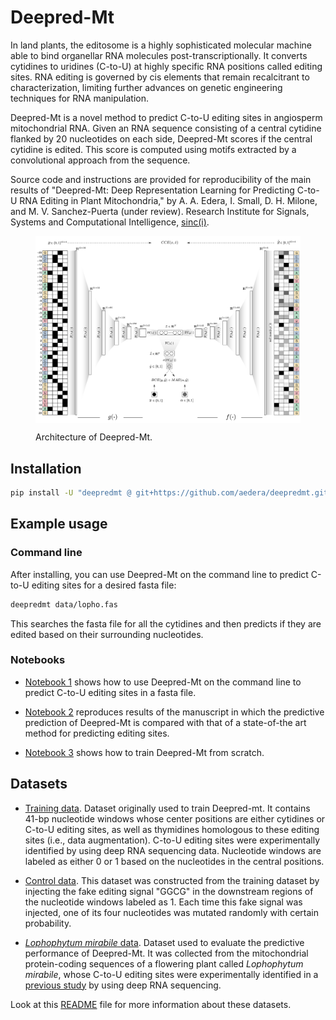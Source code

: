 # Deepred-Mt

In land plants, the editosome is a highly sophisticated molecular machine able
to bind organellar RNA molecules post-transcriptionally. It converts cytidines
to uridines (C-to-U) at highly specific RNA positions called editing
sites. RNA editing is governed by cis elements that remain recalcitrant to
characterization, limiting further advances on genetic engineering techniques
for RNA manipulation.

Deepred-Mt is a novel method to predict C-to-U editing sites in angiosperm
mitochondrial RNA. Given an RNA sequence consisting of a central cytidine
flanked by 20 nucleotides on each side, Deepred-Mt scores if the central
cytidine is edited. This score is computed using motifs extracted by a
convolutional approach from the sequence.

Source code and instructions are provided for reproducibility of the main
results of "Deepred-Mt: Deep Representation Learning for Predicting C-to-U RNA
Editing in Plant Mitochondria," by A. A. Edera, I. Small, D. H. Milone, and
M. V. Sanchez-Puerta (under review). Research Institute for Signals, Systems
and Computational Intelligence, [sinc(i)](https://sinc.unl.edu.ar/).

<figure>
  <p align="center">
  <img src=fig/model-architecture.png alt="Deepred-mt" width="940" style="vertical-align:middle"/>
  </p>

  <figcaption>Architecture of Deepred-Mt. </figcaption>
</figure>


## Installation

```bash
pip install -U "deepredmt @ git+https://github.com/aedera/deepredmt.git"
```

## Example usage

### Command line

After installing, you can use Deepred-Mt on the command line to predict
C-to-U editing sites for a desired fasta file:

```bash
deepredmt data/lopho.fas
```

This searches the fasta file for all the cytidines and then predicts if they
are edited based on their surrounding nucleotides.

### Notebooks

* [Notebook 1](https://colab.research.google.com/github/aedera/deepredmt/blob/main/notebooks/01_prediction_from_fasta.ipynb)
  shows how to use Deepred-Mt on the command line to predict C-to-U editing
  sites in a fasta file.

*
  [Notebook 2](https://colab.research.google.com/github/aedera/deepredmt/blob/main/notebooks/02_reproduce_comparative_analysis.ipynb)
  reproduces results of the manuscript in which the predictive prediction of
  Deepred-Mt is compared with that of a state-of-the art method for predicting
  editing sites.

* [Notebook 3](https://colab.research.google.com/github/aedera/deepredmt/blob/main/notebooks/03_deepredmt_training.ipynb)
  shows how to train Deepred-Mt from scratch.

## Datasets

* [Training data](./data/training-data.tsv.gz). Dataset originally used to
  train Deepred-mt. It contains 41-bp nucleotide windows whose center
  positions are either cytidines or C-to-U editing sites, as well as
  thymidines homologous to these editing sites (i.e., data
  augmentation). C-to-U editing sites were experimentally identified by using
  deep RNA sequencing data. Nucleotide windows are labeled as either 0 or 1
  based on the nucleotides in the central positions.

* [Control data](./data/control-data.tsv.gz). This dataset was constructed
  from the training dataset by injecting the fake editing signal "GGCG" in the
  downstream regions of the nucleotide windows labeled as 1. Each time this
  fake signal was injected, one of its four nucleotides was mutated randomly
  with certain probability.

* [_Lophophytum mirabile_ data](./data/lopho-data.tsv.gz). Dataset used to
  evaluate the predictive performance of Deepred-Mt. It was collected from the
  mitochondrial protein-coding sequences of a flowering plant called
  _Lophophytum mirabile_, whose C-to-U editing sites were experimentally
  identified in a [previous study](https://doi.org/10.1111/nph.16926) by using
  deep RNA sequencing.

Look at this [README](./data) file for more information about these
datasets.
